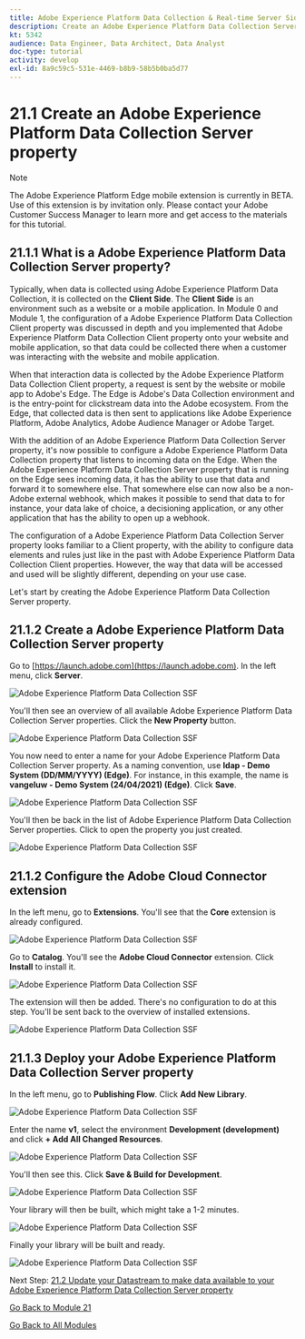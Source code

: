 ```yaml
---
title: Adobe Experience Platform Data Collection & Real-time Server Side Forwarding - Create an Adobe Experience Platform Data Collection Server property
description: Create an Adobe Experience Platform Data Collection Server property
kt: 5342
audience: Data Engineer, Data Architect, Data Analyst
doc-type: tutorial
activity: develop
exl-id: 8a9c59c5-531e-4469-b8b9-58b5b0ba5d77
---
```

# 21.1 Create an Adobe Experience Platform Data Collection Server property

>[!NOTE]
>
>The Adobe Experience Platform Edge mobile extension is currently in BETA. Use of this extension is by invitation only. Please contact your Adobe Customer Success Manager to learn more and get access to the materials for this tutorial.

## 21.1.1 What is a Adobe Experience Platform Data Collection Server property?

Typically, when data is collected using Adobe Experience Platform Data Collection, it is collected on the **Client Side**. The **Client Side** is an environment such as a website or a mobile application. In Module 0 and Module 1, the configuration of a Adobe Experience Platform Data Collection Client property was discussed in depth and you implemented that Adobe Experience Platform Data Collection Client property onto your website and mobile application, so that data could be collected there when a customer was interacting with the website and mobile application.

When that interaction data is collected by the Adobe Experience Platform Data Collection Client property, a request is sent by the website or mobile app to Adobe's Edge. The Edge is Adobe's Data Collection environment and is the entry-point for clickstream data into the Adobe ecosystem. From the Edge, that collected data is then sent to applications like Adobe Experience Platform, Adobe Analytics, Adobe Audience Manager or Adobe Target. 

With the addition of an Adobe Experience Platform Data Collection Server property, it's now possible to configure a Adobe Experience Platform Data Collection property that listens to incoming data on the Edge. When the Adobe Experience Platform Data Collection Server property that is running on the Edge sees incoming data, it has the ability to use that data and forward it to somewhere else. That somewhere else can now also be a non-Adobe external webhook, which makes it possible to send that data to for instance, your data lake of choice, a decisioning application, or any other application that has the ability to open up a webhook.

The configuration of a Adobe Experience Platform Data Collection Server property looks familiar to a Client property, with the ability to configure data elements and rules just like in the past with Adobe Experience Platform Data Collection Client properties. However, the way that data will be accessed and used will be slightly different, depending on your use case.

Let's start by creating the Adobe Experience Platform Data Collection Server property.

## 21.1.2 Create a Adobe Experience Platform Data Collection Server property

Go to [https://launch.adobe.com](https://launch.adobe.com). In the left menu, click **Server**.

![Adobe Experience Platform Data Collection SSF](./images/launchhome.png)

You'll then see an overview of all available Adobe Experience Platform Data Collection Server properties. Click the **New Property** button.

![Adobe Experience Platform Data Collection SSF](./images/launchhome2.png)

You now need to enter a name for your Adobe Experience Platform Data Collection Server property. As a naming convention, use **ldap - Demo System (DD/MM/YYYY) (Edge)**. For instance, in this example, the name is **vangeluw - Demo System (24/04/2021) (Edge)**. Click **Save**.

![Adobe Experience Platform Data Collection SSF](./images/ssf1.png)

You'll then be back in the list of Adobe Experience Platform Data Collection Server properties. Click to open the property you just created.

![Adobe Experience Platform Data Collection SSF](./images/ssf2.png)

## 21.1.2 Configure the Adobe Cloud Connector extension

In the left menu, go to **Extensions**. You'll see that the **Core** extension is already configured.

![Adobe Experience Platform Data Collection SSF](./images/ssf3.png)

Go to **Catalog**. You'll see the **Adobe Cloud Connector** extension. Click **Install** to install it.

![Adobe Experience Platform Data Collection SSF](./images/ssf4.png)

The extension will then be added. There's no configuration to do at this step. You'll be sent back to the overview of installed extensions.

![Adobe Experience Platform Data Collection SSF](./images/ssf5.png)

## 21.1.3 Deploy your Adobe Experience Platform Data Collection Server property

In the left menu, go to **Publishing Flow**. Click **Add New Library**.

![Adobe Experience Platform Data Collection SSF](./images/ssf6.png)

Enter the name **v1**, select the environment **Development (development)** and click **+ Add All Changed Resources**. 

![Adobe Experience Platform Data Collection SSF](./images/ssf7.png)

You'll then see this. Click **Save & Build for Development**.

![Adobe Experience Platform Data Collection SSF](./images/ssf8.png)

Your library will then be built, which might take a 1-2 minutes.

![Adobe Experience Platform Data Collection SSF](./images/ssf9.png)

Finally your library will be built and ready.

![Adobe Experience Platform Data Collection SSF](./images/ssf10.png)

Next Step: [21.2 Update your Datastream to make data available to your Adobe Experience Platform Data Collection Server property](./ex2.md)

[Go Back to Module 21](./aep-data-collection-ssf.md)

[Go Back to All Modules](./../../overview.md)
